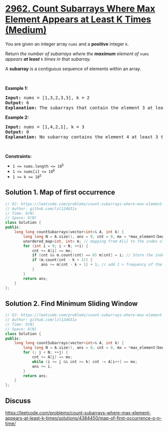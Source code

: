 # [2962. Count Subarrays Where Max Element Appears at Least K Times (Medium)](https://leetcode.com/problems/count-subarrays-where-max-element-appears-at-least-k-times)

<p>You are given an integer array <code>nums</code> and a <strong>positive</strong> integer <code>k</code>.</p>

<p>Return <em>the number of subarrays where the <strong>maximum</strong> element of </em><code>nums</code><em> appears <strong>at least</strong> </em><code>k</code><em> times in that subarray.</em></p>

<p>A <strong>subarray</strong> is a contiguous sequence of elements within an array.</p>

<p>&nbsp;</p>
<p><strong class="example">Example 1:</strong></p>

<pre>
<strong>Input:</strong> nums = [1,3,2,3,3], k = 2
<strong>Output:</strong> 6
<strong>Explanation:</strong> The subarrays that contain the element 3 at least 2 times are: [1,3,2,3], [1,3,2,3,3], [3,2,3], [3,2,3,3], [2,3,3] and [3,3].
</pre>

<p><strong class="example">Example 2:</strong></p>

<pre>
<strong>Input:</strong> nums = [1,4,2,1], k = 3
<strong>Output:</strong> 0
<strong>Explanation:</strong> No subarray contains the element 4 at least 3 times.
</pre>

<p>&nbsp;</p>
<p><strong>Constraints:</strong></p>

<ul>
	<li><code>1 &lt;= nums.length &lt;= 10<sup>5</sup></code></li>
	<li><code>1 &lt;= nums[i] &lt;= 10<sup>6</sup></code></li>
	<li><code>1 &lt;= k &lt;= 10<sup>5</sup></code></li>
</ul>

## Solution 1. Map of first occurrence

```cpp
// OJ: https://leetcode.com/problems/count-subarrays-where-max-element-appears-at-least-k-times
// Author: github.com/lzl124631x
// Time: O(N)
// Space: O(N)
class Solution {
public:
    long long countSubarrays(vector<int>& A, int k) {
        long long N = A.size(), ans = 0, cnt = 0, mx = *max_element(begin(A), end(A));
        unordered_map<int, int> m; // mapping from A[i] to the index of its first occurrence
        for (int i = 0; i < N; ++i) {
            cnt += A[i] == mx;
            if (cnt && m.count(cnt) == 0) m[cnt] = i; // Store the index of its first occurrence
            if (m.count(cnt - k + 1)) {
                ans += m[cnt - k + 1] + 1; // add 1 + frequency of the first occurrence of cnt-k+1
            }
        }
        return ans;
    }
};
```

## Solution 2. Find Minimum Sliding Window

```cpp
// OJ: https://leetcode.com/problems/count-subarrays-where-max-element-appears-at-least-k-times
// Author: github.com/lzl124631x
// Time: O(N)
// Space: O(N)
class Solution {
public:
    long long countSubarrays(vector<int>& A, int k) {
        long long N = A.size(), ans = 0, cnt = 0, mx = *max_element(begin(A), end(A)), i = 0, j = 0;
        for (; j < N; ++j) {
            cnt += A[j] == mx;
            while (i <= j && cnt >= k) cnt -= A[i++] == mx;
            ans += i;
        }
        return ans;
    }
};
```

## Discuss

https://leetcode.com/problems/count-subarrays-where-max-element-appears-at-least-k-times/solutions/4384450/map-of-first-occurrence-o-n-time/